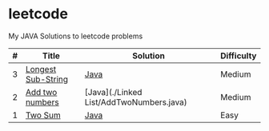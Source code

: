 # leetcode
My JAVA Solutions to leetcode problems

|#|Title|Solution|Difficulty|
|---|-----|--------|----------|
|3|[Longest Sub-String](https://leetcode.com/problems/longest-substring-without-repeating-characters/)|[Java](./String/LongestSubString.java)|Medium|
|2|[Add two numbers](https://leetcode.com/problems/add-two-numbers/)|[Java](./Linked List/AddTwoNumbers.java)|Medium|
|1|[Two Sum](https://leetcode.com/problems/two-sum/)|[Java](./Array/TwoSum.java)|Easy|

